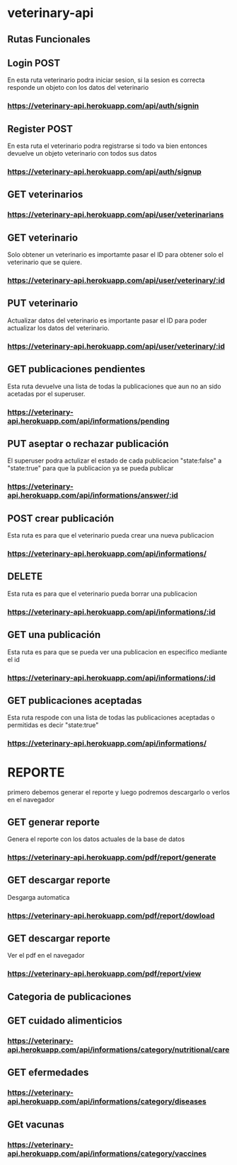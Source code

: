 # veterinary-api

## Rutas Funcionales
## Login POST
En esta ruta veterinario podra iniciar sesion, si la sesion es correcta responde un objeto con los datos del veterinario
### https://veterinary-api.herokuapp.com/api/auth/signin

## Register POST
En esta ruta el veterinario podra registrarse si todo va bien entonces devuelve un objeto veterinario con todos sus datos
### https://veterinary-api.herokuapp.com/api/auth/signup

## GET veterinarios
### https://veterinary-api.herokuapp.com/api/user/veterinarians

## GET veterinario
Solo obtener un veterinario es importamte pasar el  ID para obtener solo el veterinario que se quiere.
### https://veterinary-api.herokuapp.com/api/user/veterinary/:id

## PUT veterinario
Actualizar datos del veterinario es importante pasar el ID para poder actualizar los datos del veterinario.
### https://veterinary-api.herokuapp.com/api/user/veterinary/:id

## GET publicaciones pendientes
Esta ruta devuelve una lista de todas la publicaciones que aun no an sido acetadas por el superuser.
### https://veterinary-api.herokuapp.com/api/informations/pending

## PUT aseptar o rechazar publicación
El superuser podra actulizar el estado de cada publicacion "state:false" a "state:true" para que la publicacion ya se pueda publicar 
### https://veterinary-api.herokuapp.com/api/informations/answer/:id

## POST crear publicación
Esta ruta es para que el veterinario pueda crear una nueva publicacion
### https://veterinary-api.herokuapp.com/api/informations/

## DELETE
Esta ruta es para que el veterinario pueda borrar una publicacion
### https://veterinary-api.herokuapp.com/api/informations/:id

## GET una publicación
Esta ruta es para que se pueda ver una publicacion en especifico mediante el id
### https://veterinary-api.herokuapp.com/api/informations/:id

## GET publicaciones aceptadas
Esta ruta respode con una lista de todas las publicaciones aceptadas o permitidas es decir "state:true"
### https://veterinary-api.herokuapp.com/api/informations/

# REPORTE
primero debemos generar el reporte y luego podremos descargarlo o verlos en el navegador 
## GET generar reporte
Genera el reporte con los datos actuales de la base de datos
### https://veterinary-api.herokuapp.com/pdf/report/generate

## GET descargar reporte
Desgarga automatica
### https://veterinary-api.herokuapp.com/pdf/report/dowload

## GET descargar reporte
Ver el pdf en el navegador
### https://veterinary-api.herokuapp.com/pdf/report/view

## Categoria de publicaciones
## GET cuidado alimenticios
### https://veterinary-api.herokuapp.com/api/informations/category/nutritional/care
## GET efermedades
### https://veterinary-api.herokuapp.com/api/informations/category/diseases
## GEt vacunas
### https://veterinary-api.herokuapp.com/api/informations/category/vaccines



